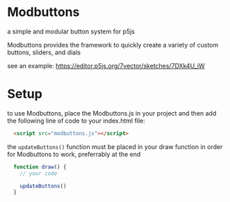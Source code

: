 # Modbuttons
a simple and modular button system for p5js

Modbuttons provides the framework to quickly create a variety of custom buttons, sliders, and dials

see an example: https://editor.p5js.org/7vector/sketches/7DXk4U_iW

# Setup
to use Modbuttons, place the Modbuttons.js in your project and then add the following line of code to your index.html file:
```html
  <script src="modbuttons.js"></script>
```
the `updateButtons()` function must be placed in your draw function in order for Modbuttons to work, preferrably at the end
```js
  function draw() {
    // your code

    updateButtons()
  }
```
